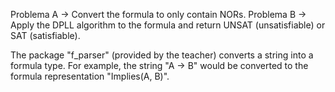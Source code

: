 Problema A -> Convert the formula to only contain NORs.
Problema B -> Apply the DPLL algorithm to the formula and return UNSAT (unsatisfiable) or SAT (satisfiable).

The package "f_parser" (provided by the teacher) converts a string into a formula type. For example, the string "A -> B" would be converted to the formula representation "Implies(A, B)".
